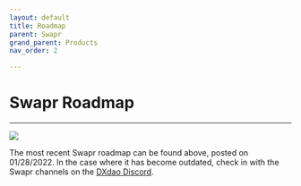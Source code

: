 ```yaml
---
layout: default
title: Roadmap
parent: Swapr
grand_parent: Products
nav_order: 2

---
```


# Swapr Roadmap

___

![](https://media.discordapp.net/attachments/360645369929138178/936757795246710844/Swapr_Roadmap.png?width=1618&height=910)

The most recent Swapr roadmap can be found above, posted on 01/28/2022. In the case where it has become outdated, check in with the Swapr channels on the <a href="https://discord.gg/4QXEJQkvHH" target="_blank">DXdao Discord</a>.